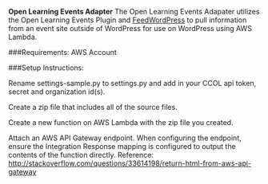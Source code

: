 **Open Learning Events Adapter**
The Open Learning Events Adapater utilizes the Open Learning Events Plugin and [FeedWordPress](https://wordpress.org/plugins/feedwordpress/) to pull information from an event site outside of WordPress for use on WordPress using AWS Lambda.

###Requirements:
AWS Account

###Setup Instructions:

Rename settings-sample.py to settings.py and add in your CCOL api token, secret and organization id(s).

Create a zip file that includes all of the source files.

Create a new function on AWS Lambda with the zip file you created.

Attach an AWS API Gateway endpoint.  When configuring the endpoint, ensure the Integration Response mapping is configured to output the contents of the function directly.  Reference: http://stackoverflow.com/questions/33614198/return-html-from-aws-api-gateway



